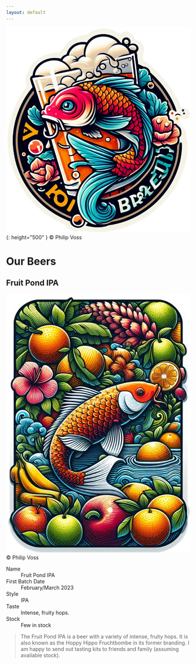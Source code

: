 ```yaml
---
layout: default
---
```


![Koi Braeu](/thumbnail.png){: height="500" }
&copy; Philip Voss

# Our Beers

## Fruit Pond IPA
![Fruit Pond IPA](/fruit_pond.png)
&copy; Philip Voss

<dl>
<dt>Name</dt>
<dd>Fruit Pond IPA</dd>
<dt>First Batch Date</dt>
<dd>February/March 2023</dd>
<dt>Style</dt>
<dd>IPA</dd>
<dt>Taste</dt>
<dd>Intense, fruity hops.</dd>
<dt>Stock</dt>
<dd>Few in stock</dd>
</dl>

> The Fruit Pond IPA is a beer with a variety of intense, fruity hops.
> It is also known as the Hoppy Hippo Fruchtbombe in its former branding.
> I am happy to send out tasting kits to friends and family (assuming available stock).